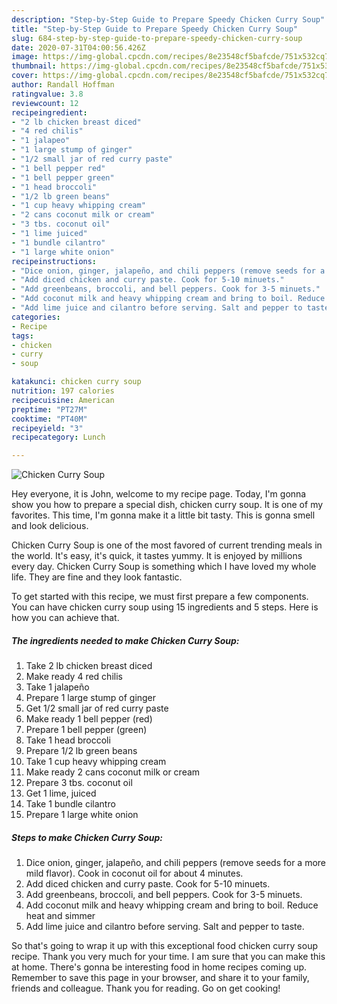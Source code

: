 ```yaml
---
description: "Step-by-Step Guide to Prepare Speedy Chicken Curry Soup"
title: "Step-by-Step Guide to Prepare Speedy Chicken Curry Soup"
slug: 684-step-by-step-guide-to-prepare-speedy-chicken-curry-soup
date: 2020-07-31T04:00:56.426Z
image: https://img-global.cpcdn.com/recipes/8e23548cf5bafcde/751x532cq70/chicken-curry-soup-recipe-main-photo.jpg
thumbnail: https://img-global.cpcdn.com/recipes/8e23548cf5bafcde/751x532cq70/chicken-curry-soup-recipe-main-photo.jpg
cover: https://img-global.cpcdn.com/recipes/8e23548cf5bafcde/751x532cq70/chicken-curry-soup-recipe-main-photo.jpg
author: Randall Hoffman
ratingvalue: 3.8
reviewcount: 12
recipeingredient:
- "2 lb chicken breast diced"
- "4 red chilis"
- "1 jalapeo"
- "1 large stump of ginger"
- "1/2 small jar of red curry paste"
- "1 bell pepper red"
- "1 bell pepper green"
- "1 head broccoli"
- "1/2 lb green beans"
- "1 cup heavy whipping cream"
- "2 cans coconut milk or cream"
- "3 tbs. coconut oil"
- "1 lime juiced"
- "1 bundle cilantro"
- "1 large white onion"
recipeinstructions:
- "Dice onion, ginger, jalapeño, and chili peppers (remove seeds for a more mild flavor). Cook in coconut oil for about 4 minutes."
- "Add diced chicken and curry paste. Cook for 5-10 minuets."
- "Add greenbeans, broccoli, and bell peppers. Cook for 3-5 minuets."
- "Add coconut milk and heavy whipping cream and bring to boil. Reduce heat and simmer"
- "Add lime juice and cilantro before serving. Salt and pepper to taste."
categories:
- Recipe
tags:
- chicken
- curry
- soup

katakunci: chicken curry soup 
nutrition: 197 calories
recipecuisine: American
preptime: "PT27M"
cooktime: "PT40M"
recipeyield: "3"
recipecategory: Lunch

---
```



![Chicken Curry Soup](https://img-global.cpcdn.com/recipes/8e23548cf5bafcde/751x532cq70/chicken-curry-soup-recipe-main-photo.jpg)

Hey everyone, it is John, welcome to my recipe page. Today, I'm gonna show you how to prepare a special dish, chicken curry soup. It is one of my favorites. This time, I'm gonna make it a little bit tasty. This is gonna smell and look delicious.



Chicken Curry Soup is one of the most favored of current trending meals in the world. It's easy, it's quick, it tastes yummy. It is enjoyed by millions every day. Chicken Curry Soup is something which I have loved my whole life. They are fine and they look fantastic.


To get started with this recipe, we must first prepare a few components. You can have chicken curry soup using 15 ingredients and 5 steps. Here is how you can achieve that.

<!--inarticleads1-->

##### The ingredients needed to make Chicken Curry Soup:

1. Take 2 lb chicken breast diced
1. Make ready 4 red chilis
1. Take 1 jalapeño
1. Prepare 1 large stump of ginger
1. Get 1/2 small jar of red curry paste
1. Make ready 1 bell pepper (red)
1. Prepare 1 bell pepper (green)
1. Take 1 head broccoli
1. Prepare 1/2 lb green beans
1. Take 1 cup heavy whipping cream
1. Make ready 2 cans coconut milk or cream
1. Prepare 3 tbs. coconut oil
1. Get 1 lime, juiced
1. Take 1 bundle cilantro
1. Prepare 1 large white onion




<!--inarticleads2-->

##### Steps to make Chicken Curry Soup:

1. Dice onion, ginger, jalapeño, and chili peppers (remove seeds for a more mild flavor). Cook in coconut oil for about 4 minutes.
1. Add diced chicken and curry paste. Cook for 5-10 minuets.
1. Add greenbeans, broccoli, and bell peppers. Cook for 3-5 minuets.
1. Add coconut milk and heavy whipping cream and bring to boil. Reduce heat and simmer
1. Add lime juice and cilantro before serving. Salt and pepper to taste.




So that's going to wrap it up with this exceptional food chicken curry soup recipe. Thank you very much for your time. I am sure that you can make this at home. There's gonna be interesting food in home recipes coming up. Remember to save this page in your browser, and share it to your family, friends and colleague. Thank you for reading. Go on get cooking!
